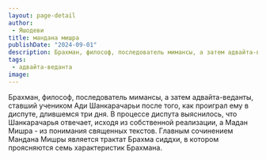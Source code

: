```yaml
---
layout: page-detail
author:
 - Яшодеви
title: мандана мишра
publishDate: "2024-09-01"
description: Брахман, философ, последователь мимансы, а затем адвайта-веданты, ставший учеником Ади Шанкарачарьи после того, как проиграл ему в диспуте, длившемся три дня. В процессе диспута выяснилось, что Шанкарачарья отвечает, исходя из собственной реализации, а Мадан Мишра - из понимания священных текстов. Главным сочинением Мандана Мишры является трактат Брахма сиддхи, в котором проясняются семь характеристик Брахмана.
tags:
 - адвайта-веданта
image: 
---
```


Брахман, философ, последователь мимансы, а затем адвайта-веданты, ставший учеником Ади Шанкарачарьи после того, как проиграл ему в диспуте, длившемся три дня. В процессе диспута выяснилось, что Шанкарачарья отвечает, исходя из собственной реализации, а Мадан Мишра - из понимания священных текстов. Главным сочинением Мандана Мишры является трактат Брахма сиддхи, в котором проясняются семь характеристик Брахмана.

